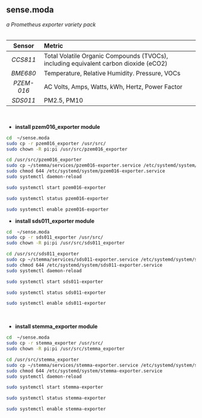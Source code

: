 ## sense.moda

*a Prometheus exporter variety pack*
<br>
<br>

   Sensor   | Metric                                                                             
| :--------: | :----------------------------------------------------------------------------------- |
| *CCS811*  | Total Volatile Organic Compounds (TVOCs), including equivalent carbon dioxide (eCO2)  |
|  *BME680*  | Temperature, Relative Humidity. Pressure, VOCs                                       |
| *PZEM-016* | AC Volts, Amps, Watts, kWh, Hertz, Power Factor                                      |
|  *SDS011*  | PM2.5, PM10                                                                          |
<br>

*   **install pzem016\_exporter module**

```bash
cd  ~/sense.moda
sudo cp -r pzem016_exporter /usr/src/
sudo chown -R pi:pi /usr/src/pzem016_exporter

cd /usr/src/pzem016_exporter
sudo cp ~/stemma/services/pzem016-exporter.service /etc/systemd/system/pzem016-exporter.service
sudo chmod 644 /etc/systemd/system/pzem016-exporter.service
sudo systemctl daemon-reload

sudo systemctl start pzem016-exporter

sudo systemctl status pzem016-exporter

sudo systemctl enable pzem016-exporter

```

*   **install sds011\_exporter module**

```bash
cd  ~/sense.moda
sudo cp -r sds011_exporter /usr/src/
sudo chown -R pi:pi /usr/src/sds011_exporter

cd /usr/src/sds011_exporter
sudo cp ~/stemma/services/sds011-exporter.service /etc/systemd/system/sds011-exporter.service
sudo chmod 644 /etc/systemd/system/sds011-exporter.service
sudo systemctl daemon-reload

sudo systemctl start sds011-exporter

sudo systemctl status sds011-exporter

sudo systemctl enable sds011-exporter
```
<br>

*   **install stemma\_exporter module**

```bash
cd  ~/sense.moda
sudo cp -r stemma_exporter /usr/src/
sudo chown -R pi:pi /usr/src/stemma_exporter

cd /usr/src/stemma_exporter
sudo cp ~/stemma/services/stemma-exporter.service /etc/systemd/system/stemma-exporter.service
sudo chmod 644 /etc/systemd/system/stemma-exporter.service
sudo systemctl daemon-reload

sudo systemctl start stemma-exporter

sudo systemctl status stemma-exporter

sudo systemctl enable stemma-exporter


```
